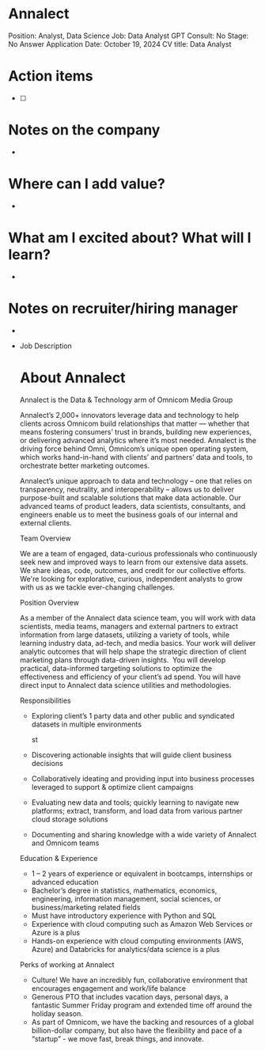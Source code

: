 # Annalect

Position: Analyst, Data Science
Job: Data Analyst
GPT Consult: No
Stage: No Answer
Application Date: October 19, 2024
CV title: Data Analyst

# Action items

- [ ]  

# Notes on the company

- 

# Where can I add value?

- 

# What am I excited about? What will I learn?

- 

# Notes on recruiter/hiring manager

- 

- Job Description
    
    # **About Annalect**
    
    Annalect is the Data & Technology arm of Omnicom Media Group
    
    Annalect’s 2,000+ innovators leverage data and technology to help clients across Omnicom build relationships that matter — whether that means fostering consumers’ trust in brands, building new experiences, or delivering advanced analytics where it’s most needed. Annalect is the driving force behind Omni, Omnicom’s unique open operating system, which works hand-in-hand with clients’ and partners’ data and tools, to orchestrate better marketing outcomes.
    
    Annalect’s unique approach to data and technology – one that relies on transparency, neutrality, and interoperability – allows us to deliver purpose-built and scalable solutions that make data actionable. Our advanced teams of product leaders, data scientists, consultants, and engineers enable us to meet the business goals of our internal and external clients.
    
    Team Overview
    
    We are a team of engaged, data-curious professionals who continuously seek new and improved ways to learn from our extensive data assets. We share ideas, code, outcomes, and credit for our collective efforts. We're looking for explorative, curious, independent analysts to grow with us as we tackle ever-changing challenges.
    
    Position Overview
    
    As a member of the Annalect data science team, you will work with data scientists, media teams, managers and external partners to extract information from large datasets, utilizing a variety of tools, while learning industry data, ad-tech, and media basics. Your work will deliver analytic outcomes that will help shape the strategic direction of client marketing plans through data-driven insights.  You will develop practical, data-informed targeting solutions to optimize the effectiveness and efficiency of your client’s ad spend. You will have direct input to Annalect data science utilities and methodologies.
    
    Responsibilities
    
    - Exploring client’s 1 party data and other public and syndicated datasets in multiple environments
        
        st
        
    - Discovering actionable insights that will guide client business decisions
    - Collaboratively ideating and providing input into business processes leveraged to support & optimize client campaigns
    - Evaluating new data and tools; quickly learning to navigate new platforms; extract, transform, and load data from various partner cloud storage solutions
    - Documenting and sharing knowledge with a wide variety of Annalect and Omnicom teams
    
    Education & Experience
    
    - 1 – 2 years of experience or equivalent in bootcamps, internships or advanced education
    - Bachelor’s degree in statistics, mathematics, economics, engineering, information management, social sciences, or business/marketing related fields
    - Must have introductory experience with Python and SQL
    - Experience with cloud computing such as Amazon Web Services or Azure is a plus
    - Hands-on experience with cloud computing environments (AWS, Azure) and Databricks for analytics/data science is a plus
    
    Perks of working at Annalect
    
    - Culture! We have an incredibly fun, collaborative environment that encourages engagement and work/life balance
    - Generous PTO that includes vacation days, personal days, a fantastic Summer Friday program and extended time off around the holiday season.
    - As part of Omnicom, we have the backing and resources of a global billion-dollar company, but also have the flexibility and pace of a “startup” - we move fast, break things, and innovate.